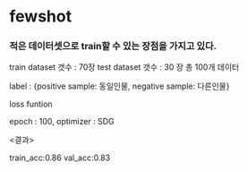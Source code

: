 # fewshot

### 적은 데이터셋으로 train할 수 있는 장점을 가지고 있다.

train dataset 갯수 : 70장
test dataset 갯수 : 30 장
총 100개 데이터

label : {positive sample: 동일인물, negative sample: 다른인물} 

loss funtion 



epoch : 100,
optimizer : SDG

<결과> 

train_acc:0.86
val_acc:0.83
